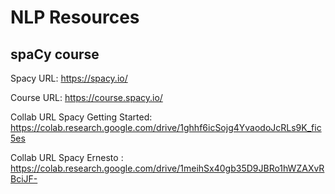 # NLP Resources
## spaCy course

Spacy URL: https://spacy.io/

Course URL: https://course.spacy.io/

Collab URL Spacy Getting Started: https://colab.research.google.com/drive/1ghhf6icSojg4YvaodoJcRLs9K_fic5es

Collab URL Spacy Ernesto : https://colab.research.google.com/drive/1meihSx40gb35D9JBRo1hWZAXvRBciJF-



